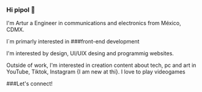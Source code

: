 ### Hi pipol 👋

I'm Artur a Engineer in communications and electronics from México, CDMX.

I´m primarly interested in ###front-end development

I'm interested by design, UI/UIX desing and programmig websites.

Outside of work, I'm interested in creation content about tech, pc and art in YouTube, Tiktok, Instagram {I am new at thi}. I love to play videogames


###Let's connect!

<!--
**r2d2m81/r2d2m81** is a ✨ _special_ ✨ repository because its `README.md` (this file) appears on your GitHub profile.

Here are some ideas to get you started:

- 🔭 I’m currently working on ...
- 🌱 I’m currently learning ...
- 👯 I’m looking to collaborate on ...
- 🤔 I’m looking for help with ...
- 💬 Ask me about ...
- 📫 How to reach me: ...
- 😄 Pronouns: ...
- ⚡ Fun fact: ...
-->
